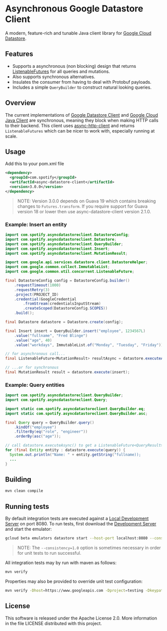 # Asynchronous Google Datastore Client

A modern, feature-rich and tunable Java client library for [Google Cloud Datastore](https://cloud.google.com/datastore/docs/concepts/overview).

## Features

- Supports a asynchronous (non blocking) design that returns
[ListenableFutures](https://code.google.com/p/guava-libraries/wiki/ListenableFutureExplained) for all queries and mutations.
- Also supports synchronous alternatives.
- Insulates the consumer from having to deal with Protobuf payloads.
- Includes a simple `QueryBuilder` to construct natural looking queries.

## Overview

The current implementations of [Google Datastore Client](https://github.com/GoogleCloudPlatform/google-cloud-datastore)
and [Google Cloud Java Client](https://github.com/GoogleCloudPlatform/gcloud-java)
are synchronous, meaning they block when making HTTP calls to their backend.
This client uses [async-http-client](https://github.com/AsyncHttpClient/async-http-client)
and returns `ListenableFutures` which can be nicer to work with, especially
running at scale.

## Usage

Add this to your pom.xml file
```xml
<dependency>
  <groupId>com.spotify</groupId>
  <artifactId>async-datastore-client</artifactId>
  <version>3.0.0</version>
</dependency>
```

> NOTE: Version 3.0.0 depends on Guava 19 which contains breaking changes to `Futures.transform`. 
If you require support for Guava version 18 or lower then use async-datastore-client version 2.1.0.

### Example: Insert an entity

```java
import com.spotify.asyncdatastoreclient.DatastoreConfig;
import com.spotify.asyncdatastoreclient.Datastore;
import com.spotify.asyncdatastoreclient.QueryBuilder;
import com.spotify.asyncdatastoreclient.Insert;
import com.spotify.asyncdatastoreclient.MutationResult;

import com.google.api.services.datastore.client.DatastoreHelper;
import com.google.common.collect.ImmutableList;
import com.google.common.util.concurrent.ListenableFuture;

final DatastoreConfig config = DatastoreConfig.builder()
    .requestTimeout(1000)
    .requestRetry(3)
    .project(PROJECT_ID)
    .credential(GoogleCredential
        .fromStream(credentialsInputStream)
        .createScoped(DatastoreConfig.SCOPES))
    .build();

final Datastore datastore = Datastore.create(config);

final Insert insert = QueryBuilder.insert("employee", 1234567L)
    .value("fullname", "Fred Blinge")
    .value("age", 40)
    .value("workdays", ImmutableList.of("Monday", "Tuesday", "Friday"));

// for asynchronous call...
final ListenableFuture<MutationResult> resultAsync = datastore.executeAsync(insert);

// ...or for synchronous
final MutationResult result = datastore.execute(insert);
```

### Example: Query entities

```java
import com.spotify.asyncdatastoreclient.QueryBuilder;
import com.spotify.asyncdatastoreclient.Query;

import static com.spotify.asyncdatastoreclient.QueryBuilder.eq;
import static com.spotify.asyncdatastoreclient.QueryBuilder.asc;

final Query query = QueryBuilder.query()
    .kindOf("employee")
    .filterBy(eq("role", "engineer"))
    .orderBy(asc("age"));

// call datastore.executeAsync() to get a ListenableFuture<QueryResult>
for (final Entity entity : datastore.execute(query)) {
  System.out.println("Name: " + entity.getString("fullname));
  ...
}
```

## Building

```sh
mvn clean compile
```

## Running tests

By default integration tests are executed against a [Local Development Server](https://cloud.google.com/datastore/docs/tools/devserver)
on port 8080. To run tests, first download the [Development Server](https://cloud.google.com/datastore/docs/downloads)
and start the emulator:

```sh
gcloud beta emulators datastore start --host-port localhost:8080 --consistency 1.0 --project async-test --data-dir project-test
```

> NOTE: The `--consistency=1.0` option is sometimes necessary in order
for unit tests to run successful.

All integration tests may by run with maven as follows:

```sh
mvn verify
```

Properties may also be provided to override unit test configuration:

```sh
mvn verify -Dhost=https://www.googleapis.com -Dproject=testing -Dkeypath=./my-key.json
```

## License

This software is released under the Apache License 2.0. More information in
the file LICENSE distributed with this project.
